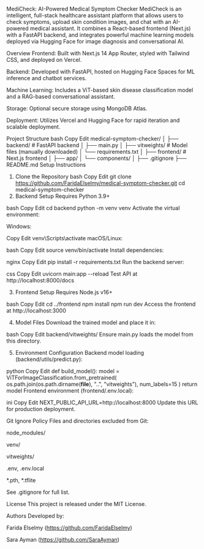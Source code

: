 MediCheck: AI-Powered Medical Symptom Checker
MediCheck is an intelligent, full-stack healthcare assistant platform that allows users to check symptoms, upload skin condition images, and chat with an AI-powered medical assistant. It combines a React-based frontend (Next.js) with a FastAPI backend, and integrates powerful machine learning models deployed via Hugging Face for image diagnosis and conversational AI.

Overview
Frontend: Built with Next.js 14 App Router, styled with Tailwind CSS, and deployed on Vercel.

Backend: Developed with FastAPI, hosted on Hugging Face Spaces for ML inference and chatbot services.

Machine Learning: Includes a ViT-based skin disease classification model and a RAG-based conversational assistant.

Storage: Optional secure storage using MongoDB Atlas.

Deployment: Utilizes Vercel and Hugging Face for rapid iteration and scalable deployment.

Project Structure
bash
Copy
Edit
medical-symptom-checker/
│
├── backend/              # FastAPI backend
│   ├── main.py
│   ├── vitweights/       # Model files (manually downloaded)
│   └── requirements.txt
│
├── frontend/             # Next.js frontend
│   ├── app/
│   └── components/
│
├── .gitignore
├── README.md
Setup Instructions
1. Clone the Repository
bash
Copy
Edit
git clone https://github.com/FaridaElselmy/medical-symptom-checker.git
cd medical-symptom-checker
2. Backend Setup
Requires Python 3.9+

bash
Copy
Edit
cd backend
python -m venv venv
Activate the virtual environment:

Windows:

Copy
Edit
venv\Scripts\activate
macOS/Linux:

bash
Copy
Edit
source venv/bin/activate
Install dependencies:

nginx
Copy
Edit
pip install -r requirements.txt
Run the backend server:

css
Copy
Edit
uvicorn main:app --reload
Test API at http://localhost:8000/docs

3. Frontend Setup
Requires Node.js v16+

bash
Copy
Edit
cd ../frontend
npm install
npm run dev
Access the frontend at http://localhost:3000

4. Model Files
Download the trained model and place it in:

bash
Copy
Edit
backend/vitweights/
Ensure main.py loads the model from this directory.

5. Environment Configuration
Backend model loading (backend/utils/predict.py):

python
Copy
Edit
def build_model():
    model = ViTForImageClassification.from_pretrained(
        os.path.join(os.path.dirname(__file__), "..", "vitweights"),
        num_labels=15
    )
    return model
Frontend environment (frontend/.env.local):

ini
Copy
Edit
NEXT_PUBLIC_API_URL=http://localhost:8000
Update this URL for production deployment.

Git Ignore Policy
Files and directories excluded from Git:

node_modules/

venv/

vitweights/

.env, .env.local

*.pth, *.tflite

See .gitignore for full list.

License
This project is released under the MIT License.

Authors
Developed by:

Farida Elselmy (https://github.com/FaridaElselmy)

Sara Ayman (https://github.com/SaraAyman)
